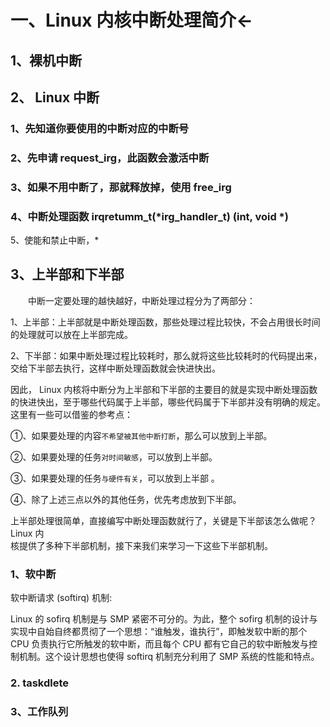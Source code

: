 # 一、Linux 内核中断处理简介←

## 1、裸机中断


## 2、 Linux 中断

### 1、先知道你要使用的中断对应的中断号

### 2、先申请 request_irg，此函数会激活中断

### 3、如果不用中断了，那就释放掉，使用 free_irg

### 4、中断处理函数 irqretumm_t(*irg_handler_t) (int, void *)

5、使能和禁止中断，*

## 3、上半部和下半部

&emsp;&emsp;中断一定要处理的越快越好，中断处理过程分为了两部分： 
 
1、上半部：上半部就是中断处理函数，那些处理过程比较快，不会占用很长时间的处理就可以放在上半部完成。  

2、下半部：如果中断处理过程比较耗时，那么就将这些比较耗时的代码提出来，交给下半部去执行，这样中断处理函数就会快进快出。  

因此， Linux 内核将中断分为上半部和下半部的主要目的就是实现中断处理函数的快进快出，至于哪些代码属于上半部，哪些代码属于下半部并没有明确的规定。这里有一些可以借鉴的参考点：

①、如果要处理的内容`不希望被其他中断打断`，那么可以放到上半部。

②、如果要处理的任务`对时间敏感`，可以放到上半部。 

③、如果要处理的任务`与硬件有关`，可以放到上半部  。 

④、除了上述三点以外的其他任务，优先考虑放到下半部。 

上半部处理很简单，直接编写中断处理函数就行了，关键是下半部该怎么做呢？ Linux 内  
核提供了多种下半部机制，接下来我们来学习一下这些下半部机制。

### 1、软中断

软中断请求 (softirq) 机制:

Linux 的 sofirq 机制是与 SMP 紧密不可分的。为此，整个 sofirg 机制的设计与实现中自始自终都贯彻了一个思想：“谁触发，谁执行”，即触发软中断的那个 CPU 负责执行它所触发的软中断，而且每个 CPU 都有它自己的软中断触发与控制机制。这个设计思想也使得 softirq 机制充分利用了 SMP 系统的性能和特点。

### 2. taskdlete

### 3、工作队列

<!--stackedit_data:
eyJoaXN0b3J5IjpbLTIwMTc2NDgwMzVdfQ==
-->
